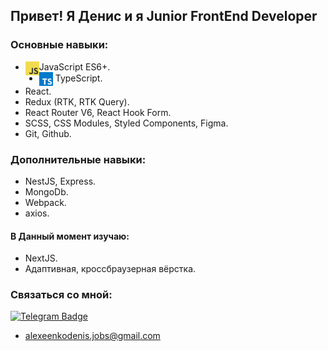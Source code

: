 ## Привет! Я Денис и я Junior FrontEnd Developer

### Основные навыки:

-   <img align="left" width="22px" src="https://raw.githubusercontent.com/github/explore/80688e429a7d4ef2fca1e82350fe8e3517d3494d/topics/javascript/javascript.png" alt="JavaScript Img" /> JavaScript ES6+.
-   <img align="center" width="22px" src="https://raw.githubusercontent.com/github/explore/80688e429a7d4ef2fca1e82350fe8e3517d3494d/topics/typescript/typescript.png" alt="JavaScript Img" /> TypeScript.
-   React.
-   Redux (RTK, RTK Query).
-   React Router V6, React Hook Form.
-   SCSS, CSS Modules, Styled Components, Figma.
-   Git, Github.

### Дополнительные навыки:

-   NestJS, Express.
-   MongoDb.
-   Webpack.
-   axios.

#### В Данный момент изучаю:

-   NextJS.
-   Адаптивная, кроссбраузерная вёрстка.

### Связаться со мной:

<div id="badges">
  <a href="t.me/MiracleHorizon">
    <img src="https://img.shields.io/badge/Telegram-blue?style=for-the-badge&logo=telegram&logoColor=white" alt="Telegram Badge"/>
  </a>
</div>

-   alexeenkodenis.jobs@gmail.com

<br/>
